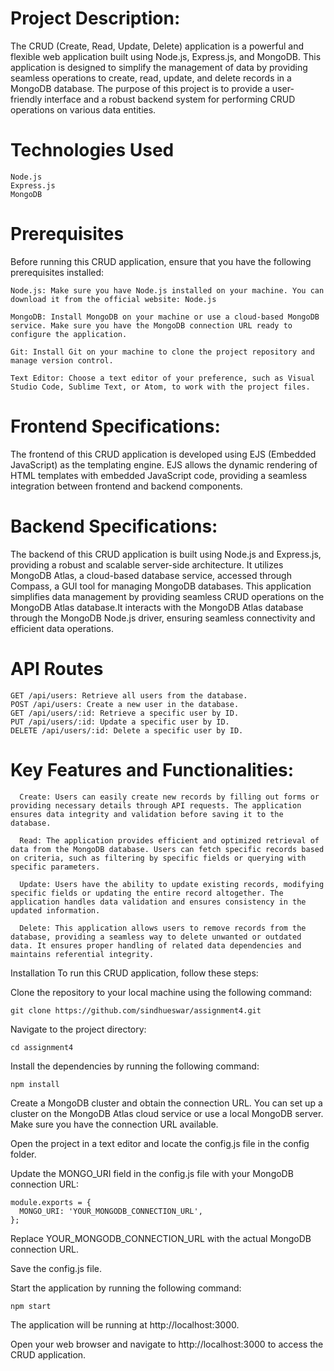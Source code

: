 # Project Description:

  The CRUD (Create, Read, Update, Delete) application is a powerful and flexible web application built using Node.js, Express.js, and MongoDB. This application is designed to simplify the management of data by providing seamless operations to create, read, update, and delete records in a MongoDB database. The purpose of this project is to provide a user-friendly interface and a robust backend system for performing CRUD operations on various data entities.


 # Technologies Used
    Node.js
    Express.js
    MongoDB                      
                      
# Prerequisites

Before running this CRUD application, ensure that you have the following prerequisites installed:

    Node.js: Make sure you have Node.js installed on your machine. You can download it from the official website: Node.js

    MongoDB: Install MongoDB on your machine or use a cloud-based MongoDB service. Make sure you have the MongoDB connection URL ready to configure the application.

    Git: Install Git on your machine to clone the project repository and manage version control.

    Text Editor: Choose a text editor of your preference, such as Visual Studio Code, Sublime Text, or Atom, to work with the project files.
    
# Frontend Specifications:

  The frontend of this CRUD application is developed using EJS (Embedded JavaScript) as the templating engine. EJS allows the dynamic rendering of HTML templates with embedded JavaScript code, providing a seamless integration between frontend and backend components.
  
# Backend Specifications:

  The backend of this CRUD application is built using Node.js and Express.js, providing a robust and scalable server-side architecture.  It utilizes MongoDB Atlas, a cloud-based database service, accessed through Compass, a GUI tool for managing MongoDB databases. This application simplifies data management by providing seamless CRUD operations on the MongoDB Atlas database.It interacts with the MongoDB Atlas database through the MongoDB Node.js driver, ensuring seamless connectivity and efficient data operations.

# API Routes
    GET /api/users: Retrieve all users from the database.
    POST /api/users: Create a new user in the database.
    GET /api/users/:id: Retrieve a specific user by ID.
    PUT /api/users/:id: Update a specific user by ID.
    DELETE /api/users/:id: Delete a specific user by ID.
   
# Key Features and Functionalities:
      Create: Users can easily create new records by filling out forms or providing necessary details through API requests. The application ensures data integrity and validation before saving it to the database.
      
      Read: The application provides efficient and optimized retrieval of data from the MongoDB database. Users can fetch specific records based on criteria, such as filtering by specific fields or querying with specific parameters.
      
      Update: Users have the ability to update existing records, modifying specific fields or updating the entire record altogether. The application handles data validation and ensures consistency in the updated information.
      
      Delete: This application allows users to remove records from the database, providing a seamless way to delete unwanted or outdated data. It ensures proper handling of related data dependencies and maintains referential integrity.
      
                      
Installation
To run this CRUD application, follow these steps:

Clone the repository to your local machine using the following command:

    git clone https://github.com/sindhueswar/assignment4.git
Navigate to the project directory:

    cd assignment4
Install the dependencies by running the following command:

    npm install
Create a MongoDB cluster and obtain the connection URL. You can set up a cluster on the MongoDB Atlas cloud service or use a local MongoDB server. Make sure you have the connection URL available.

Open the project in a text editor and locate the config.js file in the config folder.

Update the MONGO_URI field in the config.js file with your MongoDB connection URL:


    module.exports = {
      MONGO_URI: 'YOUR_MONGODB_CONNECTION_URL',
    };
Replace YOUR_MONGODB_CONNECTION_URL with the actual MongoDB connection URL.

Save the config.js file.

Start the application by running the following command:

    npm start
The application will be running at http://localhost:3000.

Open your web browser and navigate to http://localhost:3000 to access the CRUD application.          
                      
